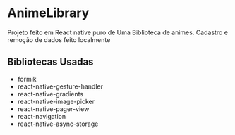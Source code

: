# AnimeLibrary

Projeto feito em React native puro de Uma Biblioteca de animes. Cadastro e remoção de dados feito localmente


## Bibliotecas Usadas
- formik
- react-native-gesture-handler
- react-native-gradients
- react-native-image-picker
- react-native-pager-view
- react-navigation
- react-native-async-storage